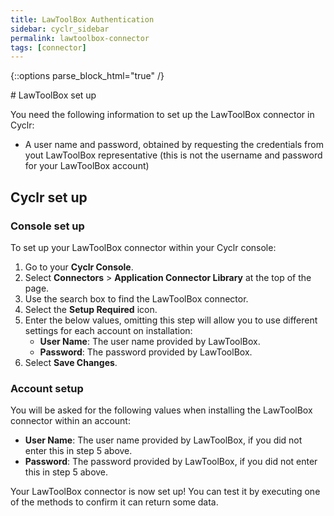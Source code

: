 ```yaml
---
title: LawToolBox Authentication
sidebar: cyclr_sidebar
permalink: lawtoolbox-connector
tags: [connector]
---
```

{::options parse_block_html="true" /}
<section class="card py-5 my-5">
# LawToolBox set up

You need the following information to set up the LawToolBox connector in Cyclr:

-   A user name and password, obtained by requesting the credentials from yout LawToolBox representative (this is not the username and password for your LawToolBox account)

# Cyclr set up

### Console set up

To set up your LawToolBox connector within your Cyclr console:

1. Go to your **Cyclr Console**.
2. Select **Connectors** > **Application Connector Library** at the top of the page.
3. Use the search box to find the LawToolBox connector.
4. Select the **Setup Required** icon.
5. Enter the below values, omitting this step will allow you to use different settings for each account on installation:
    - **User Name**: The user name provided by LawToolBox.
    - **Password**: The password provided by LawToolBox.
6. Select **Save Changes**.

### Account setup

You will be asked for the following values when installing the LawToolBox connector within an account:

-   **User Name**: The user name provided by LawToolBox, if you did not enter this in step 5 above.
-   **Password**: The password provided by LawToolBox, if you did not enter this in step 5 above.

Your LawToolBox connector is now set up! You can test it by executing one of the methods to confirm it can return some data.

</section>
